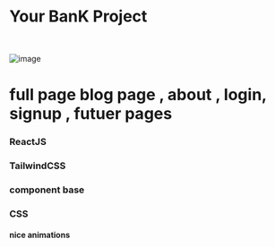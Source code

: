 <h1>Your BanK Project</h1>
<br>

![image](https://github.com/Hamid061002/BankingCompanyProject/assets/124708686/141d600b-3f58-440e-abb8-b8347a1b4b8f)
<br>
<h1>full page blog page , about , login, signup , futuer pages</h1>
<h3>ReactJS</h3>
<h3>TailwindCSS</h3>
<h3>component base</h3>
<h3>CSS</h3>
<h4>nice animations</h4>
<br>

